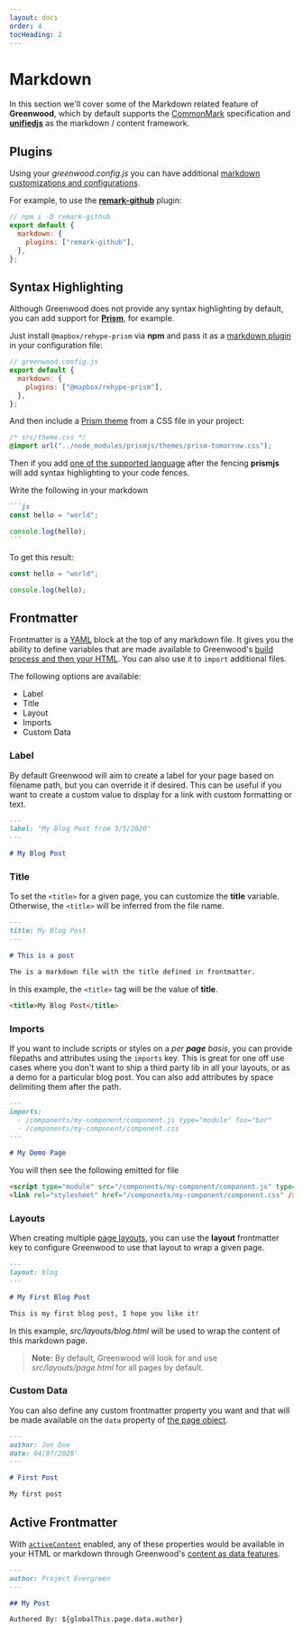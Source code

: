 ```yaml
---
layout: docs
order: 4
tocHeading: 2
---
```


# Markdown

In this section we'll cover some of the Markdown related feature of **Greenwood**, which by default supports the [CommonMark](https://commonmark.org/help/) specification and [**unifiedjs**](https://unifiedjs.com/) as the markdown / content framework.

## Plugins

Using your _greenwood.config.js_ you can have additional [markdown customizations and configurations](/docs/reference/configuration/#markdown).

For example, to use the [**remark-github**](https://github.com/remarkjs/remark-github) plugin:

```js
// npm i -D remark-github
export default {
  markdown: {
    plugins: ["remark-github"],
  },
};
```

## Syntax Highlighting

Although Greenwood does not provide any syntax highlighting by default, you can add support for [**Prism**](https://prismjs.com/), for example.

Just install `@mapbox/rehype-prism` via **npm** and pass it as a [markdown plugin](/docs/reference/configuration/#markdown) in your configuration file:

```js
// greenwood.config.js
export default {
  markdown: {
    plugins: ["@mapbox/rehype-prism"],
  },
};
```

And then include a [Prism theme](https://prismjs.com/examples.html) from a CSS file in your project:

```css
/* src/theme.css */
@import url("../node_modules/prismjs/themes/prism-tomorrow.css");
```

Then if you add [one of the supported language](https://lucidar.me/en/web-dev/list-of-supported-languages-by-prism/) after the fencing **prismjs** will add syntax highlighting to your code fences.

Write the following in your markdown

````md
```js
const hello = "world";

console.log(hello);
```
````

To get this result:

```jsx
const hello = "world";

console.log(hello);
```

## Frontmatter

Frontmatter is a [YAML](https://yaml.org/) block at the top of any markdown file. It gives you the ability to define variables that are made available to Greenwood's [build process and then your HTML](/docs/content-as-data/). You can also use it to `import` additional files.

The following options are available:

- Label
- Title
- Layout
- Imports
- Custom Data

### Label

By default Greenwood will aim to create a label for your page based on filename path, but you can override it if desired. This can be useful if you want to create a custom value to display for a link with custom formatting or text.

```md
---
label: "My Blog Post from 3/5/2020"
---

# My Blog Post
```

### Title

To set the `<title>` for a given page, you can customize the **title** variable. Otherwise, the `<title>` will be inferred from the file name.

```md
---
title: My Blog Post
---

# This is a post

The is a markdown file with the title defined in frontmatter.
```

In this example, the `<title>` tag will be the value of **title**.

```html
<title>My Blog Post</title>
```

### Imports

If you want to include scripts or styles on a _per **page** basis_, you can provide filepaths and attributes using the `imports` key. This is great for one off use cases where you don't want to ship a third party lib in all your layouts, or as a demo for a particular blog post. You can also add attributes by space delimiting them after the path.

```md
---
imports:
  - /components/my-component/component.js type="module" foo="bar"
  - /components/my-component/component.css
---

# My Demo Page
```

You will then see the following emitted for file

```html
<script type="module" src="/components/my-component/component.js" type="module" foo="bar"></script>
<link rel="stylesheet" href="/components/my-component/component.css" />
```

### Layouts

When creating multiple [page layouts](/docs/pages/layouts/), you can use the **layout** frontmatter key to configure Greenwood to use that layout to wrap a given page.

```md
---
layout: blog
---

# My First Blog Post

This is my first blog post, I hope you like it!
```

In this example, _src/layouts/blog.html_ will be used to wrap the content of this markdown page.

> **Note:** By default, Greenwood will look for and use _src/layouts/page.html_ for all pages by default.

### Custom Data

You can also define any custom frontmatter property you want and that will be made available on the `data` property of [the page object](/docs/content-as-data/pages-data/).

```md
---
author: Jon Doe
date: 04/07/2020'
---

# First Post

My first post
```

## Active Frontmatter

With [`activeContent`](/docs/reference/configuration/#active-content) enabled, any of these properties would be available in your HTML or markdown through Greenwood's [content as data features](/docs/content-as-data/).

```md
---
author: Project Evergreen
---

## My Post

Authored By: ${globalThis.page.data.author}
```
